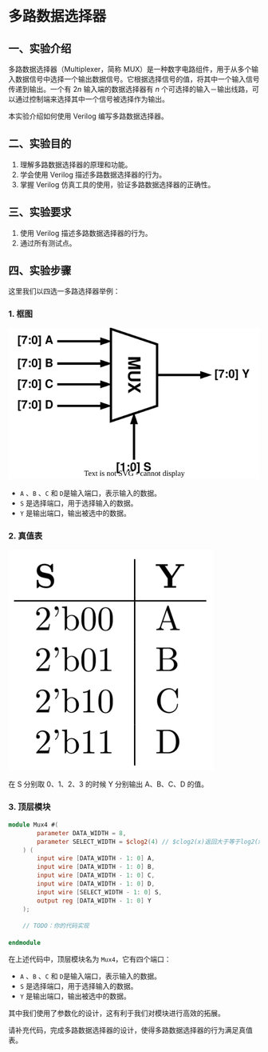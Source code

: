 # 多路数据选择器

## 一、实验介绍

多路数据选择器（Multiplexer，简称 MUX）是一种数字电路组件，用于从多个输入数据信号中选择一个输出数据信号。它根据选择信号的值，将其中一个输入信号传递到输出。一个有 2*n* 输入端的数据选择器有 _n_ 个可选择的输入－输出线路，可以通过控制端来选择其中一个信号被选择作为输出。

本实验介绍如何使用 Verilog 编写多路数据选择器。

## 二、实验目的

1. 理解多路数据选择器的原理和功能。
2. 学会使用 Verilog 描述多路数据选择器的行为。
3. 掌握 Verilog 仿真工具的使用，验证多路数据选择器的正确性。

## 三、实验要求

1. 使用 Verilog 描述多路数据选择器的行为。
2. 通过所有测试点。

## 四、实验步骤

这里我们以四选一多路选择器举例：

### 1. 框图

<img src="多路数据选择器.assets/框图.svg" style="zoom:150%;" />

- `A` 、`B` 、`C` 和 `D`是输入端口，表示输入的数据。
- `S` 是选择端口，用于选择输入的数据。
- `Y` 是输出端口，输出被选中的数据。

### 2. 真值表

<img src="多路数据选择器.assets/真值表.png" style="zoom:;" />

在 S 分别取 0、1、2、3 的时候 Y 分别输出 A、B、C、D 的值。

### 3. 顶层模块

```verilog
module Mux4 #(
        parameter DATA_WIDTH = 8,
        parameter SELECT_WIDTH = $clog2(4) // $clog2(x)返回大于等于log2(x)的最小整数
    ) (
        input wire [DATA_WIDTH - 1: 0] A,
        input wire [DATA_WIDTH - 1: 0] B,
        input wire [DATA_WIDTH - 1: 0] C,
        input wire [DATA_WIDTH - 1: 0] D,
        input wire [SELECT_WIDTH - 1: 0] S,
        output reg [DATA_WIDTH - 1: 0] Y
    );

    // TODO：你的代码实现

endmodule

```

在上述代码中，顶层模块名为 `Mux4`，它有四个端口：

- `A` 、`B` 、`C` 和 `D`是输入端口，表示输入的数据。
- `S` 是选择端口，用于选择输入的数据。
- `Y` 是输出端口，输出被选中的数据。

其中我们使用了参数化的设计，这有利于我们对模块进行高效的拓展。

请补充代码，完成多路数据选择器的设计，使得多路数据选择器的行为满足真值表。
